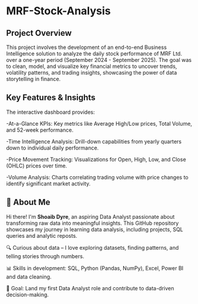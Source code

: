 # MRF-Stock-Analysis

## Project Overview
This project involves the development of an end-to-end Business Intelligence solution to analyze the daily stock performance of MRF Ltd. over a one-year period (September 2024 - September 2025). The goal was to clean, model, and visualize key financial metrics to uncover trends, volatility patterns, and trading insights, showcasing the power of data storytelling in finance.

## Key Features & Insights
The interactive dashboard provides:

-At-a-Glance KPIs: Key metrics like Average High/Low prices, Total Volume, and 52-week performance.

-Time Intelligence Analysis: Drill-down capabilities from yearly quarters down to individual daily performance.

-Price Movement Tracking: Visualizations for Open, High, Low, and Close (OHLC) prices over time.

-Volume Analysis: Charts correlating trading volume with price changes to identify significant market activity.

## 🌟 About Me

Hi there! I'm **Shoaib Dyre**, an aspiring Data Analyst passionate about transforming raw data into meaningful insights. This GitHub repository showcases my journey in learning data analysis, including projects, SQL queries and analytic reposts.

  🔍 Curious about data – I love exploring datasets, finding patterns, and telling stories through numbers.

  📊 Skills in development: SQL, Python (Pandas, NumPy), Excel, Power BI and data cleaning.

  🎯 Goal: Land my first Data Analyst role and contribute to data-driven decision-making.
